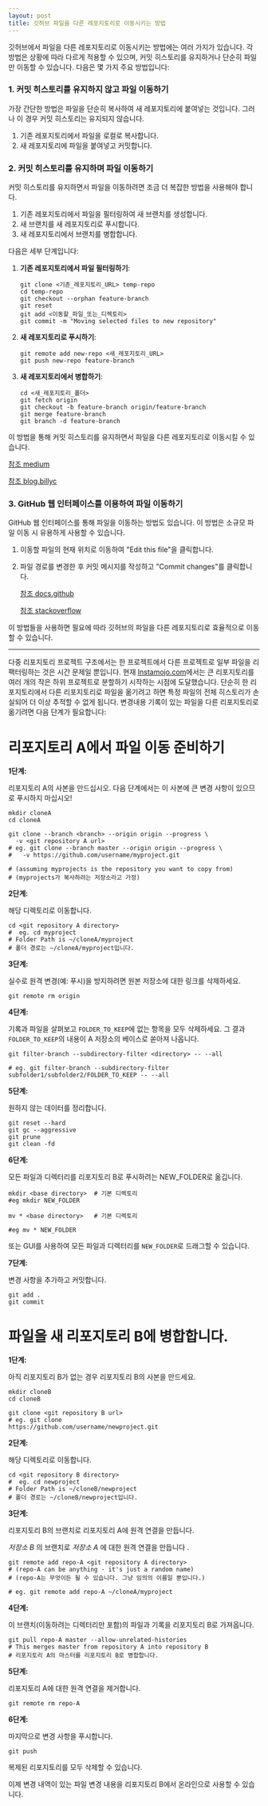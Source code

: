 ```yaml
---
layout: post
title: 깃허브 파일을 다른 레포지토리로 이동시키는 방법
---
```


깃허브에서 파일을 다른 레포지토리로 이동시키는 방법에는 여러 가지가 있습니다. 각 방법은 상황에 따라 다르게 적용할 수 있으며, 커밋 히스토리를 유지하거나 단순히 파일만 이동할 수 있습니다. 다음은 몇 가지 주요 방법입니다:

### 1. 커밋 히스토리를 유지하지 않고 파일 이동하기

가장 간단한 방법은 파일을 단순히 복사하여 새 레포지토리에 붙여넣는 것입니다. 그러나 이 경우 커밋 히스토리는 유지되지 않습니다.

1. 기존 레포지토리에서 파일을 로컬로 복사합니다.
2. 새 레포지토리에 파일을 붙여넣고 커밋합니다.

### 2. 커밋 히스토리를 유지하며 파일 이동하기

커밋 히스토리를 유지하면서 파일을 이동하려면 조금 더 복잡한 방법을 사용해야 합니다.

1. 기존 레포지토리에서 파일을 필터링하여 새 브랜치를 생성합니다.
2. 새 브랜치를 새 레포지토리로 푸시합니다.
3. 새 레포지토리에서 브랜치를 병합합니다.

다음은 세부 단계입니다:

1. **기존 레포지토리에서 파일 필터링하기**:
    
    ```
    git clone <기존_레포지토리_URL> temp-repo
    cd temp-repo
    git checkout --orphan feature-branch
    git reset
    git add <이동할_파일_또는_디렉토리>
    git commit -m "Moving selected files to new repository"
    ```
    
2. **새 레포지토리로 푸시하기**:
    
    ```
    git remote add new-repo <새_레포지토리_URL>
    git push new-repo feature-branch
    ```
    
3. **새 레포지토리에서 병합하기**:
    
    ```
    cd <새_레포지토리_폴더>
    git fetch origin
    git checkout -b feature-branch origin/feature-branch
    git merge feature-branch
    git branch -d feature-branch
    ```
    

이 방법을 통해 커밋 히스토리를 유지하면서 파일을 다른 레포지토리로 이동시킬 수 있습니다.

[참조 medium](https://medium.com/@ayushya/move-directory-from-one-repository-to-another-preserving-git-history-d210fa049d4b)

[참조 blog.billyc](https://blog.billyc.io/how-to-copy-one-or-more-files-from-one-git-repo-to-another-and-keep-the-git-history/)

### 3. GitHub 웹 인터페이스를 이용하여 파일 이동하기

GitHub 웹 인터페이스를 통해 파일을 이동하는 방법도 있습니다. 이 방법은 소규모 파일 이동 시 유용하게 사용할 수 있습니다.

1. 이동할 파일의 현재 위치로 이동하여 "Edit this file"을 클릭합니다.
2. 파일 경로를 변경한 후 커밋 메시지를 작성하고 "Commit changes"를 클릭합니다.
    
    [참조 docs.github](https://docs.github.com/en/repositories/working-with-files/managing-files/moving-a-file-to-a-new-location)
    
    [참조 stackoverflow](https://stackoverflow.com/questions/66734687/move-files-into-a-folder-in-github-at-their-website)
    

이 방법들을 사용하면 필요에 따라 깃허브의 파일을 다른 레포지토리로 효율적으로 이동할 수 있습니다.

---

다중 리포지토리 프로젝트 구조에서는 한 프로젝트에서 다른 프로젝트로 일부 파일을 리팩터링하는 것은 시간 문제일 뿐입니다.
현재 [Instamojo.com](https://instamojo.medium.com/)에서는 큰 리포지토리를 여러 개의 작은 하위 프로젝트로 분할하기 시작하는 시점에 도달했습니다. 단순히 한 리포지토리에서 다른 리포지토리로 파일을 옮기려고 하면 특정 파일의 전체 히스토리가 손실되어 더 이상 추적할 수 없게 됩니다. 변경내용 기록이 있는 파일을 다른 리포지토리로 옮기려면 다음 단계가 필요합니다:

# **리포지토리 A에서 파일 이동 준비하기**

**1단계:** 

리포지토리 A의 사본을 만드십시오. 다음 단계에서는 이 사본에 큰 변경 사항이 있으므로 푸시하지 마십시오!

```
mkdir cloneA
cd cloneA

git clone --branch <branch> --origin origin --progress \
  -v <git repository A url>
# eg. git clone --branch master --origin origin --progress \
#   -v https://github.com/username/myproject.git

# (assuming myprojects is the repository you want to copy from)
# (myprojects가 복사하려는 저장소라고 가정)
```

**2단계:** 

해당 디렉토리로 이동합니다.

```
cd <git repository A directory>
#  eg. cd myproject
# Folder Path is ~/cloneA/myproject
# 폴더 경로는 ~/cloneA/myproject입니다.
```

**3단계:** 

실수로 원격 변경(예: 푸시)을 방지하려면 원본 저장소에 대한 링크를 삭제하세요.

```
git remote rm origin

```

**4단계:** 

기록과 파일을 살펴보고 `FOLDER_TO_KEEP`에 없는 항목을 모두 삭제하세요. 그 결과 `FOLDER_TO_KEEP`의 내용이 A 저장소의 베이스로 쏟아져 나옵니다.

```
git filter-branch --subdirectory-filter <directory> -- --all

# eg. git filter-branch --subdirectory-filter subfolder1/subfolder2/FOLDER_TO_KEEP -- --all
```

**5단계:** 

원하지 않는 데이터를 정리합니다.

```
git reset --hard
git gc --aggressive 
git prune
git clean -fd
```

**6단계:** 

모든 파일과 디렉터리를 리포지토리 B로 푸시하려는 NEW_FOLDER로 옮깁니다.

```
mkdir <base directory>  # 기본 디렉토리
#eg mkdir NEW_FOLDER

mv * <base directory>   # 기본 디렉토리

#eg mv * NEW_FOLDER
```

또는 GUI를 사용하여 모든 파일과 디렉터리를 `NEW_FOLDER`로 드래그할 수 있습니다.

**7단계:** 

변경 사항을 추가하고 커밋합니다.

```
git add .
git commit
```

# **파일을 새 리포지토리 B에 병합합니다.**

**1단계:** 

아직 리포지토리 B가 없는 경우 리포지토리 B의 사본을 만드세요.

```
mkdir cloneB
cd cloneB

git clone <git repository B url>
# eg. git clone 
https://github.com/username/newproject.git
```

**2단계:** 

해당 디렉토리로 이동합니다.

```
cd <git repository B directory>
#  eg. cd newproject
# Folder Path is ~/cloneB/newproject
# 폴더 경로는 ~/cloneB/newproject입니다.
```

**3단계:** 

리포지토리 B의 브랜치로 리포지토리 A에 원격 연결을 만듭니다.

*저장소 B* 의 브랜치로 *저장소 A* 에 대한 원격 연결을 만듭니다 .

```
git remote add repo-A <git repository A directory>
# (repo-A can be anything - it's just a random name)
# (repo-A는 무엇이든 될 수 있습니다. 그냥 임의의 이름일 뿐입니다.)

# eg. git remote add repo-A ~/cloneA/myproject
```

**4단계:** 

이 브랜치(이동하려는 디렉터리만 포함)의 파일과 기록을 리포지토리 B로 가져옵니다.

```
git pull repo-A master --allow-unrelated-histories
# This merges master from repository A into repository B
# 리포지토리 A의 마스터를 리포지토리 B로 병합합니다.
```

**5단계:** 

리포지토리 A에 대한 원격 연결을 제거합니다.

```
git remote rm repo-A
```

**6단계:** 

마지막으로 변경 사항을 푸시합니다.

```
git push
```

복제된 리포지토리를 모두 삭제할 수 있습니다. 

이제 변경 내역이 있는 파일 변경 내용을 리포지토리 B에서 온라인으로 사용할 수 있습니다.

